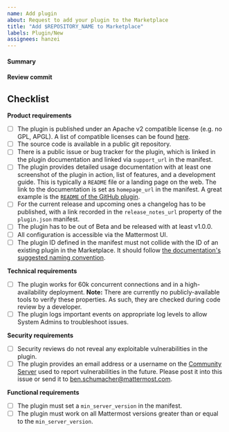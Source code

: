 ```yaml
---
name: Add plugin
about: Request to add your plugin to the Marketplace
title: "Add $REPOSITORY_NAME to Marketplace"
labels: Plugin/New
assignees: hanzei
---
```


<!--
Thank you very for submitting your plugin for consideration! A review process is required to ensure your plugin adheres to the quality standard of the Marketplace. This process may take a couple of weeks depending on Mattermost staff availability and any changes that are required.
Read https://developers.mattermost.com/extend/plugins/community-plugin-marketplace/ before submitting your plugin.
-->

#### Summary
<!--
A brief description what your plugin does. Consider including screenshots to help illustrate.
-->

#### Review commit
<!--
Please link to an open source repository and release that should be used for review. As Mattermost code reviews and builds all plugins itself when listing in the Marketplace, the link cannot point at an already built plugin.
-->

## Checklist
<!--
Go through this checklist and confirm every item. If your plugin doesn't fulfill every item, leave a comment explaining why.
-->

**Product requirements**

- [ ] The plugin is published under an Apache v2 compatible license (e.g. no GPL, APGL). A list of compatible licenses can be found [here](https://apache.org/legal/resolved.html#category-a).
- [ ] The source code is available in a public git repository.
- [ ] There is a public issue or bug tracker for the plugin, which is linked in the plugin documentation and linked via `support_url` in the manifest.
- [ ] The plugin provides detailed usage documentation with at least one screenshot of the plugin in action, list of features, and a development guide. This is typically a `README` file or a landing page on the web. The link to the documentation is set as `homepage_url` in the manifest. A great example is the [`README` of the GitHub plugin](https://github.com/mattermost/mattermost-plugin-github/blob/master/README.md).
- [ ] For the current release and upcoming ones a changelog has to be published, with a link recorded in the `release_notes_url` property of the `plugin.json` manifest.
- [ ] The plugin has to be out of Beta and be released with at least v1.0.0.
- [ ] All configuration is accessible via the Mattermost UI.
- [ ] The plugin ID defined in the manifest must not collide with the ID of an existing plugin in the Marketplace. It should follow [the documentation's suggested naming convention](https://developers.mattermost.com/extend/plugins/manifest-reference/#id).

**Technical requirements**

- [ ] The plugin works for 60k concurrent connections and in a high-availability deployment. **Note:** There are currently no publicly-available tools to verify these properties. As such, they are checked during code review by a developer.
- [ ] The plugin logs important events on appropriate log levels to allow System Admins to troubleshoot issues.

**Security requirements**

- [ ] Security reviews do not reveal any exploitable vulnerabilities in the plugin.
- [ ] The plugin provides an email address or a username on the [Community Server](https://community.mattermost.com) used to report vulnerabilities in the future. Please post it into this issue or send it to ben.schumacher@mattermost.com.

**Functional requirements**

- [ ] The plugin must set a `min_server_version` in the manifest.
- [ ] The plugin must work on all Mattermost versions greater than or equal to the `min_server_version`.
